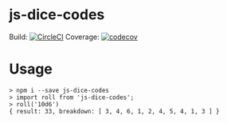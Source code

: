 # js-dice-codes

Build: [![CircleCI](https://circleci.com/gh/colinhowe/js-dice-codes.svg?style=svg)](https://circleci.com/gh/colinhowe/js-dice-codes)
Coverage: [![codecov](https://codecov.io/gh/colinhowe/js-dice-codes/branch/master/graph/badge.svg)](https://codecov.io/gh/colinhowe/js-dice-codes)

# Usage

```
> npm i --save js-dice-codes
> import roll from 'js-dice-codes';
> roll('10d6')
{ result: 33, breakdown: [ 3, 4, 6, 1, 2, 4, 5, 4, 1, 3 ] }
```
